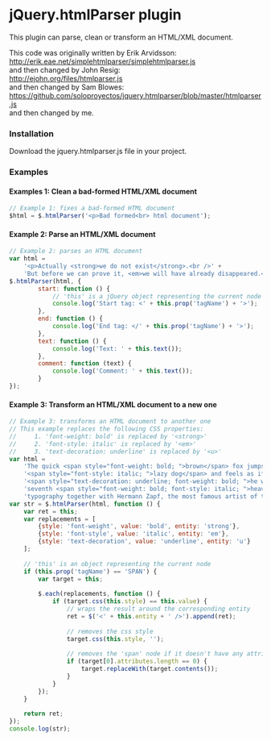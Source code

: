 jQuery.htmlParser plugin
========================

This plugin can parse, clean or transform an HTML/XML document.

This code was originally written by Erik Arvidsson:  
http://erik.eae.net/simplehtmlparser/simplehtmlparser.js  
and then changed by John Resig:  
http://ejohn.org/files/htmlparser.js  
and then changed by Sam Blowes:  
https://github.com/soloproyectos/jquery.htmlparser/blob/master/htmlparser.js  
and then changed by me.

### Installation
Download the jquery.htmlparser.js file in your project.

### Examples

#### Examples 1: Clean a bad-formed HTML/XML document

```JavaScript
// Example 1: fixes a bad-formed HTML document
$html = $.htmlParser('<p>Bad formed<br> html document');
```
    
#### Example 2: Parse an HTML/XML document

```JavaScript
// Example 2: parses an HTML document
var html =
    '<p>Actually <strong>we do not exist</strong>.<br />' +
    'But before we can prove it, <em>we will have already disappeared.</em></p>';
$.htmlParser(html, {
        start: function () {
            // 'this' is a jQuery object representing the current node
            console.log('Start tag: <' + this.prop('tagName') + '>');
        },
        end: function () {
            console.log('End tag: </' + this.prop('tagName') + '>');
        },
        text: function () {
            console.log('Text: ' + this.text());
        },
        comment: function (text) {
            console.log('Comment: ' + this.text());
        }
});
```
    

#### Example 3: Transform an HTML/XML document to a new one

```JavaScript
// Example 3: transforms an HTML document to another one
// This example replaces the following CSS properties:
//     1. 'font-weight: bold' is replaced by '<strong>'
//     2. 'font-style: italic' is replaced by '<em>'
//     3. 'text-decoration: underline' is replaced by '<u>'
var html =
    'The quick <span style="font-weight: bold; ">brown</span> fox jumps over the ' +
    '<span style="font-style: italic; ">lazy dog</span> and feels as if ' +
    '<span style="text-decoration: underline; font-weight: bold; ">he were in the </span> ' +
    'seventh <span style="font-weight: bold; font-style: italic; ">heaven of</span> ' +
    'typography together with Hermann Zapf, the most famous artist of the...';
var str = $.htmlParser(html, function () {
    var ret = this;
    var replacements = [
        {style: 'font-weight', value: 'bold', entity: 'strong'},
        {style: 'font-style', value: 'italic', entity: 'em'},
        {style: 'text-decoration', value: 'underline', entity: 'u'}
    ];
    
    // 'this' is an object representing the current node
    if (this.prop('tagName') == 'SPAN') {
        var target = this;
        
        $.each(replacements, function () {
            if (target.css(this.style) == this.value) {
                // wraps the result around the corresponding entity
                ret = $('<' + this.entity + ' />').append(ret);
                
                // removes the css style
                target.css(this.style, '');
                
                // removes the 'span' node if it doesn't have any attribute
                if (target[0].attributes.length == 0) {
                    target.replaceWith(target.contents());
                }
            }
        });
    }
    
    return ret;
});
console.log(str);
```
